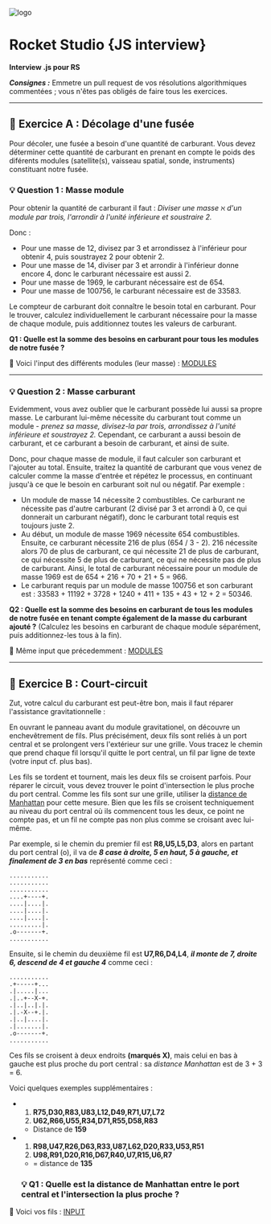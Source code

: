 ![logo](https://www.rocketstud.io/img/logos/logo4.png)

# Rocket Studio {JS interview}
**Interview .js pour RS**

***Consignes :*** Emmetre un pull request de vos résolutions algorithmiques commentées ; vous n'êtes pas obligés de faire tous les exercices. 

---

## 🚀 Exercice A : Décolage d'une fusée 



Pour décoler, une fusée a besoin d'une quantité de carburant. 
Vous devez déterminer cette quantité de carburant en prenant en compte le poids des diférents modules (satellite(s), vaisseau spatial, sonde, instruments) constituant notre fusée.

### 💡 Question 1 : Masse module

Pour obtenir la quantité de carburant il faut : 
*Diviser une masse ℵ d'un module par trois, l'arrondir à l'unité inférieure et soustraire 2.*

Donc :

- Pour une masse de 12, divisez par 3 et arrondissez à l'inférieur pour obtenir 4, puis soustrayez 2 pour obtenir 2.
- Pour une masse de 14, diviser par 3 et arrondir à l'inférieur donne encore 4, donc le carburant nécessaire est aussi 2.
- Pour une masse de 1969, le carburant nécessaire est de 654.
- Pour une masse de 100756, le carburant nécessaire est de 33583.

Le compteur de carburant doit connaître le besoin total en carburant. Pour le trouver, calculez individuellement le carburant nécessaire pour la masse de chaque module, puis additionnez toutes les valeurs de carburant.

**Q1 : Quelle est la somme des besoins en carburant pour tous les modules de notre fusée ?**

📎 Voici l'input des différents modules (leur masse) : [MODULES](https://github.com/7antra/Rocket.studio-ITW/blob/master/A_liste-module.txt)

---

### 💡 Question 2 : Masse carburant

Evidemment, vous avez oublier que le carburant possède lui aussi sa propre masse. 
Le carburant lui-même nécessite du carburant tout comme un module - *prenez sa masse, divisez-la par trois, arrondissez à l'unité inférieure et soustrayez 2.* Cependant, ce carburant a aussi besoin de carburant, et ce carburant a besoin de carburant, et ainsi de suite. 

Donc, pour chaque masse de module, il faut calculer son carburant et l'ajouter au total. Ensuite, traitez la quantité de carburant que vous venez de calculer comme la masse d'entrée et répétez le processus, en continuant jusqu'à ce que le besoin en carburant soit nul ou négatif. Par exemple :

- Un module de masse 14 nécessite 2 combustibles. Ce carburant ne nécessite pas d'autre carburant (2 divisé par 3 et arrondi à 0, ce qui donnerait un carburant négatif), donc le carburant total requis est toujours juste 2.
- Au début, un module de masse 1969 nécessite 654 combustibles. Ensuite, ce carburant nécessite 216 de plus (654 / 3 - 2). 216 nécessite alors 70 de plus de carburant, ce qui nécessite 21 de plus de carburant, ce qui nécessite 5 de plus de carburant, ce qui ne nécessite pas de plus de carburant. Ainsi, le total de carburant nécessaire pour un module de masse 1969 est de 654 + 216 + 70 + 21 + 5 = 966.
- Le carburant requis par un module de masse 100756 et son carburant est : 33583 + 11192 + 3728 + 1240 + 411 + 135 + 43 + 12 + 2 = 50346.

**Q2 : Quelle est la somme des besoins en carburant de tous les modules de notre fusée en tenant compte également de la masse du carburant ajouté ?** (Calculez les besoins en carburant de chaque module séparément, puis additionnez-les tous à la fin).

📎 Même input que précedemment : [MODULES](https://github.com/7antra/Rocket.studio-ITW/blob/master/A_liste-module.txt)

---

## 🧬 Exercice B : Court-circuit

Zut, votre calcul du carburant est peut-être bon, mais il faut réparer l'assistance gravitationnelle : 

En ouvrant le panneau avant du module gravitationel, on découvre un enchevêtrement de fils. Plus précisément, deux fils sont reliés à un port central et se prolongent vers l'extérieur sur une grille. Vous tracez le chemin que prend chaque fil lorsqu'il quitte le port central, un fil par ligne de texte (votre input cf. plus bas).

Les fils se tordent et tournent, mais les deux fils se croisent parfois. Pour réparer le circuit, vous devez trouver le point d'intersection le plus proche du port central. Comme les fils sont sur une grille, utiliser la [distance de Manhattan](https://fr.wikipedia.org/wiki/Distance_de_Manhattan) pour cette mesure. Bien que les fils se croisent techniquement au niveau du port central où ils commencent tous les deux, ce point ne compte pas, et un fil ne compte pas non plus comme se croisant avec lui-même.

Par exemple, si le chemin du premier fil est **R8,U5,L5,D3**, alors en partant du port central (o), il va de ***8 case à droite, 5 en haut, 5 à gauche, et finalement de 3 en bas*** représenté comme ceci : 

```
...........
...........
...........
....+----+.
....|....|.
....|....|.
....|....|.
.........|.
.o-------+.
...........
```


Ensuite, si le chemin du deuxième fil est **U7,R6,D4,L4**, ***il monte de 7, droite 6, descend de 4 et gauche 4*** comme ceci :

```
...........
.+-----+...
.|.....|...
.|..+--X-+.
.|..|..|.|.
.|.-X--+.|.
.|..|....|.
.|.......|.
.o-------+.
...........
```

Ces fils se croisent à deux endroits **(marqués X)**, mais celui en bas à gauche est plus proche du port central : sa *distance Manhattan* est de 3 + 3 = 6.

Voici quelques exemples supplémentaires :

- 1. **R75,D30,R83,U83,L12,D49,R71,U7,L72**
  2. **U62,R66,U55,R34,D71,R55,D58,R83** 
  - Distance de **159**
- 1. **R98,U47,R26,D63,R33,U87,L62,D20,R33,U53,R51**
  2. **U98,R91,D20,R16,D67,R40,U7,R15,U6,R7**
  - = distance de **135**
  
  
  ### 💡 Q1 : Quelle est la distance de Manhattan entre le port central et l'intersection la plus proche ?
  
📎 Voici vos fils : [INPUT](http)
